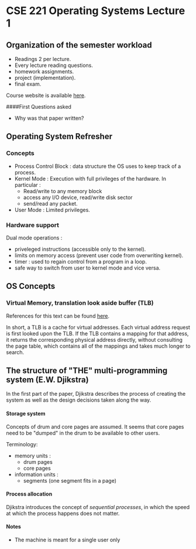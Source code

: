 # CSE 221 Operating Systems Lecture 1

## Organization of the semester workload
 - Readings 2 per lecture.
 - Every lecture reading questions.
 - homework assignments.
 - project (implementation).
 - final exam.

Course website is available [here](http://cseweb.ucsd.edu/classes/fa14/cse221-a/).

####First Questions asked
 - Why was that paper written?
 
## Operating System Refresher

### Concepts
 - Process Control Block : data structure the OS uses to keep track of a process.
 - Kernel Mode : Execution with full privileges of the hardware. In particular :
   - Read/write to any memory block
   - access any I/O device, read/write disk sector
   - send/read any packet.
 - User Mode : Limited privileges.

### Hardware support
Dual mode operations :

 - priveleged instructions (accessible only to the kernel).
 - limits on memory access (prevent user code from overwriting kernel).
 - timer : used to regain control from a program in a loop.
 - safe way to switch from user to kernel mode and vice versa.
 
## OS Concepts

### Virtual Memory, translation look aside buffer (TLB)
References for this text can be found [here](http://pages.cs.wisc.edu/~remzi/OSTEP/vm-tlbs.pdf).

In short, a TLB is a cache for virtual addresses. Each virtual address request is first looked upon the TLB. If the TLB contains a mapping for that address, it returns the corresponding physical address directly, without consulting the page table, which contains all of the mappings and takes much longer to search. 

## The structure of "THE" multi-programming system (E.W. Djikstra)

In the first part of the paper, Djikstra describes the process of creating the system as well as the design decisions taken along the way.

#### Storage system 
Concepts of drum and core pages are assumed. It seems that core pages need to be "dumped" in the drum to be available to other users.

Terminology:

 - memory units :
   - drum pages
   - core pages
 - information units :
   - segments (one segment fits in a page)

#### Process allocation
Djikstra introduces the concept of *sequential processes*, in which the speed at which the process happens does not matter.

#### Notes
 - The machine is meant for a single user only